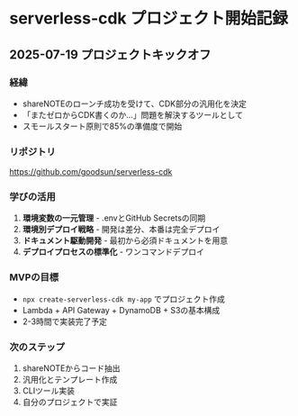 # serverless-cdk プロジェクト開始記録

## 2025-07-19 プロジェクトキックオフ

### 経緯
- shareNOTEのローンチ成功を受けて、CDK部分の汎用化を決定
- 「またゼロからCDK書くのか...」問題を解決するツールとして
- スモールスタート原則で85%の準備度で開始

### リポジトリ
https://github.com/goodsun/serverless-cdk

### 学びの活用
1. **環境変数の一元管理** - .envとGitHub Secretsの同期
2. **環境別デプロイ戦略** - 開発は差分、本番は完全デプロイ
3. **ドキュメント駆動開発** - 最初から必須ドキュメントを用意
4. **デプロイプロセスの標準化** - ワンコマンドデプロイ

### MVPの目標
- `npx create-serverless-cdk my-app` でプロジェクト作成
- Lambda + API Gateway + DynamoDB + S3の基本構成
- 2-3時間で実装完了予定

### 次のステップ
1. shareNOTEからコード抽出
2. 汎用化とテンプレート作成
3. CLIツール実装
4. 自分のプロジェクトで実証